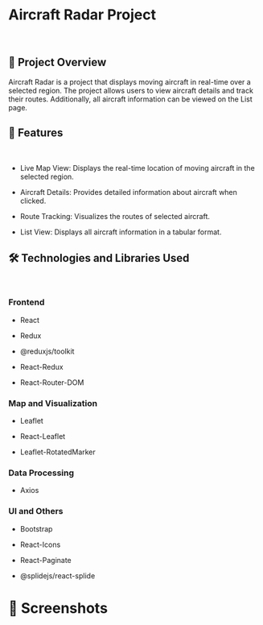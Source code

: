 # Aircraft Radar Project
<br/>

## 📡 Project Overview

Aircraft Radar is a project that displays moving aircraft in real-time over a selected region. The project allows users to view aircraft details and track their routes. Additionally, all aircraft information can be viewed on the List page.

## 🚀 Features
<br/>

- Live Map View: Displays the real-time location of moving aircraft in the selected region.

- Aircraft Details: Provides detailed information about aircraft when clicked.

- Route Tracking: Visualizes the routes of selected aircraft.

- List View: Displays all aircraft information in a tabular format.


## 🛠️ Technologies and Libraries Used
<br/>

###  Frontend

- React

- Redux

- @reduxjs/toolkit

- React-Redux

- React-Router-DOM

### Map and Visualization

- Leaflet

- React-Leaflet

- Leaflet-RotatedMarker

### Data Processing

- Axios

### UI and Others

- Bootstrap

- React-Icons

- React-Paginate

- @splidejs/react-splide

# 📸 Screenshots
<br/>


